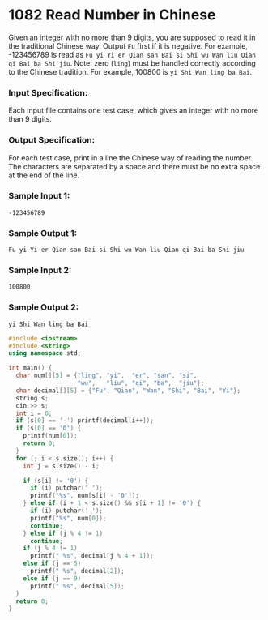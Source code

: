 # 1082 Read Number in Chinese
Given an integer with no more than 9 digits, you are supposed to read it in the traditional Chinese way. Output `Fu` first if it is negative. For example, -123456789 is read as `Fu yi Yi er Qian san Bai si Shi wu Wan liu Qian qi Bai ba Shi jiu`. Note: zero (`ling`) must be handled correctly according to the Chinese tradition. For example, 100800 is `yi Shi Wan ling ba Bai`.

### Input Specification:

Each input file contains one test case, which gives an integer with no more than 9 digits.

### Output Specification:

For each test case, print in a line the Chinese way of reading the number. The characters are separated by a space and there must be no extra space at the end of the line.

### Sample Input 1:
```in
-123456789
```

### Sample Output 1:
```out
Fu yi Yi er Qian san Bai si Shi wu Wan liu Qian qi Bai ba Shi jiu
```

### Sample Input 2:
```in
100800
```

### Sample Output 2:
```out
yi Shi Wan ling ba Bai
```

```cpp
#include <iostream>
#include <string>
using namespace std;

int main() {
  char num[][5] = {"ling", "yi",  "er", "san", "si",
                   "wu",   "liu", "qi", "ba",  "jiu"};
  char decimal[][5] = {"Fu", "Qian", "Wan", "Shi", "Bai", "Yi"};
  string s;
  cin >> s;
  int i = 0;
  if (s[0] == '-') printf(decimal[i++]);
  if (s[0] == '0') {
    printf(num[0]);
    return 0;
  }
  for (; i < s.size(); i++) {
    int j = s.size() - i;

    if (s[i] != '0') {
      if (i) putchar(' ');
      printf("%s", num[s[i] - '0']);
    } else if (i + 1 < s.size() && s[i + 1] != '0') {
      if (i) putchar(' ');
      printf("%s", num[0]);
      continue;
    } else if (j % 4 != 1)
      continue;
    if (j % 4 != 1)
      printf(" %s", decimal[j % 4 + 1]);
    else if (j == 5)
      printf(" %s", decimal[2]);
    else if (j == 9)
      printf(" %s", decimal[5]);
  }
  return 0;
}
```